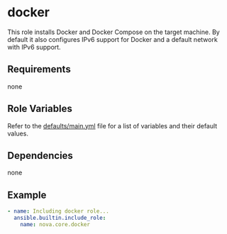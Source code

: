 # docker

This role installs Docker and Docker Compose on the target machine. By default it also configures IPv6 support for Docker and a default network with IPv6 support.

## Requirements

none

## Role Variables

Refer to the [defaults/main.yml](https://github.com/ClarifiedSecurity/nova.core/blob/main/nova/core/roles/docker/defaults/main.yml) file for a list of variables and their default values.

## Dependencies

none

## Example

```yaml
- name: Including docker role...
  ansible.builtin.include_role:
    name: nova.core.docker
```
